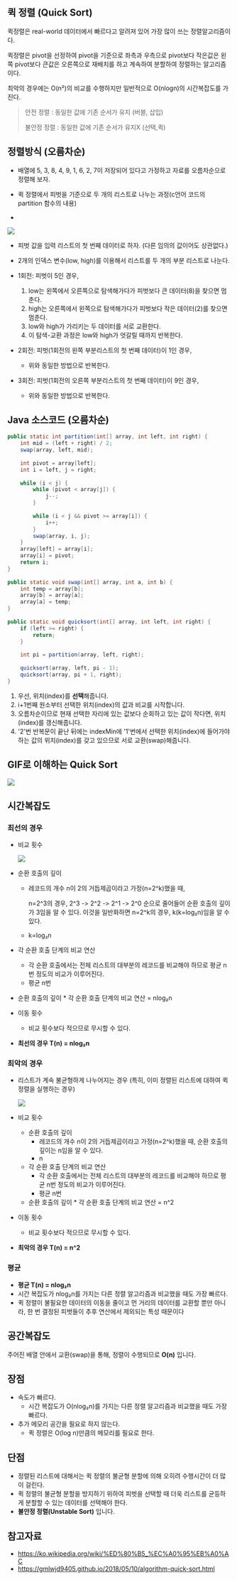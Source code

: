 ## 퀵 정렬 (Quick Sort)

퀵정렬은 real-world 데이터에서 빠르다고 알려져 있어 가장 많이 쓰는 정렬알고리즘이다.

퀵정렬은 pivot을 선정하여 pivot을 기준으로 좌측과 우측으로 pivot보다 작은값은 왼쪽 pivot보다 큰값은 오른쪽으로 재배치를 하고 계속하여 분할하여 정렬하는 알고리즘이다.

최악의 경우에는 O(n²)의 비교를 수행하지만 일반적으로 O(nlogn)의 시간복잡도를 가진다.

> 안전 정렬 : 동일한 값에 기존 순서가 유지 (버블, 삽입)
>
> 불안정 정렬 : 동일한 값에 기존 순서가 유지X (선택,퀵)



## 정렬방식 (오름차순)

- 배열에 5, 3, 8, 4, 9, 1, 6, 2, 7이 저장되어 있다고 가정하고 자료를 오름차순으로 정렬해 보자.

- 퀵 정렬에서 피벗을 기준으로 두 개의 리스트로 나누는 과정(c언어 코드의 partition 함수의 내용)
- 
<img src="./resources/quicksort-1.PNG">

- 피벗 값을 입력 리스트의 첫 번째 데이터로 하자. (다른 임의의 값이어도 상관없다.)

- 2개의 인덱스 변수(low, high)를 이용해서 리스트를 두 개의 부분 리스트로 나눈다.

- 1회전: 피벗이 5인 경우,
    1. low는 왼쪽에서 오른쪽으로 탐색해가다가 피벗보다 큰 데이터(8)을 찾으면 멈춘다.
    2. high는 오른쪽에서 왼쪽으로 탐색해가다가 피벗보다 작은 데이터(2)를 찾으면 멈춘다.
    3. low와 high가 가리키는 두 데이터를 서로 교환한다.
    4. 이 탐색-교환 과정은 low와 high가 엇갈릴 때까지 반복한다.

- 2회전: 피벗(1회전의 왼쪽 부분리스트의 첫 번째 데이터)이 1인 경우,
    - 위와 동일한 방법으로 반복한다.

- 3회전: 피벗(1회전의 오른쪽 부분리스트의 첫 번째 데이터)이 9인 경우,
    - 위와 동일한 방법으로 반복한다.



## Java 소스코드 (오름차순)

```java
public static int partition(int[] array, int left, int right) {
    int mid = (left + right) / 2;
    swap(array, left, mid);
 
    int pivot = array[left];
    int i = left, j = right;
 
    while (i < j) {
        while (pivot < array[j]) {
            j--;
        }
 
        while (i < j && pivot >= array[i]) {
            i++;
        }
        swap(array, i, j);
    }
    array[left] = array[i];
    array[i] = pivot;
    return i;
}
 
public static void swap(int[] array, int a, int b) {
    int temp = array[b];
    array[b] = array[a];
    array[a] = temp;
}
 
public static void quicksort(int[] array, int left, int right) {
    if (left >= right) {
        return;
    }
 
    int pi = partition(array, left, right);
 
    quicksort(array, left, pi - 1);
    quicksort(array, pi + 1, right);
}

```

1. 우선, 위치(index)를 **선택**해줍니다.
2. i+1번째 원소부터 선택한 위치(index)의 값과 비교를 시작합니다.
3. 오름차순이므로 현재 선택한 자리에 있는 값보다 순회하고 있는 값이 작다면, 위치(index)를 갱신해줍니다.
4. '2'번 반복문이 끝난 뒤에는 indexMin에 '1'번에서 선택한 위치(index)에 들어가야하는 값의 위치(index)를 갖고 있으므로 서로 교환(swap)해줍니다.



## GIF로 이해하는 Quick Sort

<img src="./resources/quicksort.GIF">



## 시간복잡도

### 최선의 경우

- 비교 횟수

  <img src="./resources/quicksort-2.PNG">

- 순환 호출의 깊이

    - 레코드의 개수 n이 2의 거듭제곱이라고 가정(n=2^k)했을 때,

      n=2^3의 경우, 2^3 -> 2^2 -> 2^1 -> 2^0 순으로 줄어들어 순환 호출의 깊이가 3임을 알 수 있다. 이것을 일반화하면 n=2^k의 경우, k(k=log₂n)임을 알 수 있다.

    - k=log₂n

- 각 순환 호출 단계의 비교 연산

    - 각 순환 호출에서는 전체 리스트의 대부분의 레코드를 비교해야 하므로 평균 n번 정도의 비교가 이루어진다.
    - 평균 n번

- 순환 호출의 깊이 * 각 순환 호출 단계의 비교 연산 = nlog₂n

- 이동 횟수

    - 비교 횟수보다 적으므로 무시할 수 있다.

- **최선의 경우 T(n) = nlog₂n**

### 최악의 경우

- 리스트가 계속 불균형하게 나누어지는 경우 (특히, 이미 정렬된 리스트에 대하여 퀵 정렬을 실행하는 경우)

  <img src="./resources/quicksort-3.PNG">

- 비교 횟수
    - 순환 호출의 깊이
        - 레코드의 개수 n이 2의 거듭제곱이라고 가정(n=2^k)했을 때, 순환 호출의 깊이는 n임을 알 수 있다.
        - n
    - 각 순환 호출 단계의 비교 연산
        - 각 순환 호출에서는 전체 리스트의 대부분의 레코드를 비교해야 하므로 평균 n번 정도의 비교가 이루어진다.
        - 평균 n번
    - 순환 호출의 깊이 * 각 순환 호출 단계의 비교 연산 = n^2
- 이동 횟수

    - 비교 횟수보다 적으므로 무시할 수 있다.
- **최악의 경우 T(n) = n^2**

### 평균

- **평균 T(n) = nlog₂n**
- 시간 복잡도가 nlog₂n를 가지는 다른 정렬 알고리즘과 비교했을 때도 가장 빠르다.
- 퀵 정렬이 불필요한 데이터의 이동을 줄이고 먼 거리의 데이터를 교환할 뿐만 아니라, 한 번 결정된 피벗들이 추후 연산에서 제외되는 특성 때문이다



## 공간복잡도

주어진 배열 안에서 교환(swap)을 통해, 정렬이 수행되므로 **O(n)** 입니다.



## 장점

- 속도가 빠르다.
    - 시간 복잡도가 O(nlog₂n)를 가지는 다른 정렬 알고리즘과 비교했을 때도 가장 빠르다.
- 추가 메모리 공간을 필요로 하지 않는다.
    - 퀵 정렬은 O(log n)만큼의 메모리를 필요로 한다.

## 단점

- 정렬된 리스트에 대해서는 퀵 정렬의 불균형 분할에 의해 오히려 수행시간이 더 많이 걸린다.
- 퀵 정렬의 불균형 분할을 방지하기 위하여 피벗을 선택할 때 더욱 리스트를 균등하게 분할할 수 있는 데이터를 선택해야 한다.
- **불안정 정렬(Unstable Sort)** 입니다.



## 참고자료

- https://ko.wikipedia.org/wiki/%ED%80%B5_%EC%A0%95%EB%A0%AC
- https://gmlwjd9405.github.io/2018/05/10/algorithm-quick-sort.html
